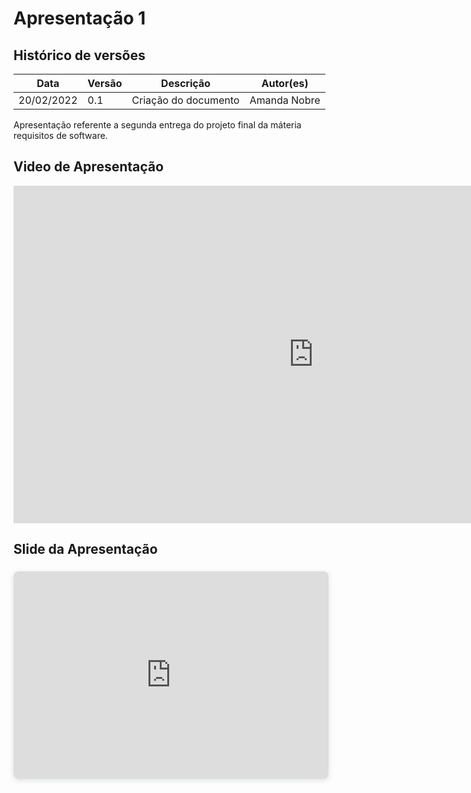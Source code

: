 # Apresentação 1

## Histórico de versões
| Data         | Versão   | Descrição              | Autor(es)               |
|--------------|----------|------------------------|-------------------------|
|    20/02/2022         |   0.1    |  Criação do documento       |           Amanda Nobre            |

Apresentação referente a segunda entrega do projeto final da máteria requisitos de software.
## Video de Apresentação

<iframe width="960" height="540" src="https://www.youtube.com/embed/_YzDCZAoF3E" title="YouTube video player" frameborder="0" allow="accelerometer; autoplay; clipboard-write; encrypted-media; gyroscope; picture-in-picture" allowfullscreen></iframe>

## Slide da Apresentação

<div style="position: relative; width: 100%; height: 0; padding-top: 56.2500%;
 padding-bottom: 48px; box-shadow: 0 2px 8px 0 rgba(63,69,81,0.16); margin-top: 1.6em; margin-bottom: 0.9em; overflow: hidden;
 border-radius: 8px; will-change: transform;">
  <iframe loading="lazy" style="position: absolute; width: 100%; height: 100%; top: 0; left: 0; border: none; padding: 0;margin: 0;"
    src="https:&#x2F;&#x2F;www.canva.com&#x2F;design&#x2F;DAE3PRD1BH0&#x2F;view?embed" allowfullscreen="allowfullscreen" allow="fullscreen">
  </iframe>
</div>